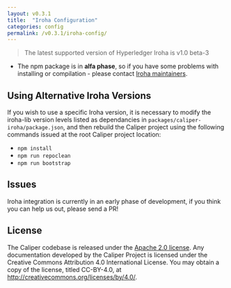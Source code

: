 ```yaml
---
layout: v0.3.1
title:  "Iroha Configuration"
categories: config
permalink: /v0.3.1/iroha-config/
---
```


> The latest supported version of Hyperledger Iroha is v1.0 beta-3

* The npm package is in **alfa phase**, so if you have some problems with installing or compilation - please contact [Iroha maintainers](https://github.com/hyperledger/iroha/issues).

## Using Alternative Iroha Versions
If you wish to use a specific Iroha version, it is necessary to modify the iroha-lib version levels listed as dependancies in `packages/caliper-iroha/package.json`, and then rebuild the Caliper project using the following commands issued at the root Caliper project location:

- `npm install`
- `npm run repoclean`
- `npm run bootstrap`

## Issues

Iroha integration is currently in an early phase of development, if you think you can help us out, please send a PR!

## License
The Caliper codebase is released under the [Apache 2.0 license](./LICENSE.md). Any documentation developed by the Caliper Project is licensed under the Creative Commons Attribution 4.0 International License. You may obtain a copy of the license, titled CC-BY-4.0, at http://creativecommons.org/licenses/by/4.0/.
